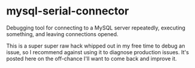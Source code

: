 mysql-serial-connector
======================

Debugging tool for connecting to a MySQL server repeatedly, executing something, and leaving connections opened.

This is a super super raw hack whipped out in my free time to debug an issue, so I recommend against using it to diagnose production issues. It's posted here on the off-chance I'll want to come back and improve it.
